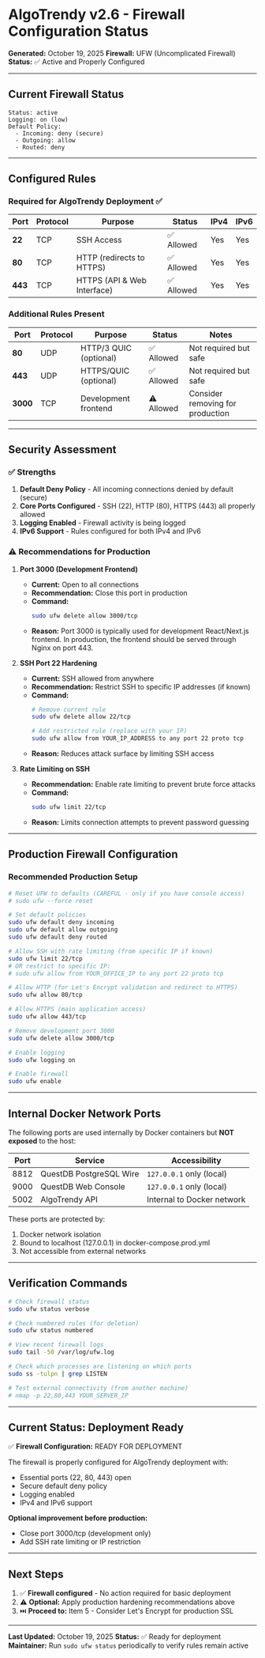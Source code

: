 # AlgoTrendy v2.6 - Firewall Configuration Status

**Generated:** October 19, 2025
**Firewall:** UFW (Uncomplicated Firewall)
**Status:** ✅ Active and Properly Configured

---

## Current Firewall Status

```
Status: active
Logging: on (low)
Default Policy:
  - Incoming: deny (secure)
  - Outgoing: allow
  - Routed: deny
```

---

## Configured Rules

### Required for AlgoTrendy Deployment ✅

| Port | Protocol | Purpose | Status | IPv4 | IPv6 |
|------|----------|---------|--------|------|------|
| **22** | TCP | SSH Access | ✅ Allowed | Yes | Yes |
| **80** | TCP | HTTP (redirects to HTTPS) | ✅ Allowed | Yes | Yes |
| **443** | TCP | HTTPS (API & Web Interface) | ✅ Allowed | Yes | Yes |

### Additional Rules Present

| Port | Protocol | Purpose | Status | Notes |
|------|----------|---------|--------|-------|
| **80** | UDP | HTTP/3 QUIC (optional) | ✅ Allowed | Not required but safe |
| **443** | UDP | HTTPS/QUIC (optional) | ✅ Allowed | Not required but safe |
| **3000** | TCP | Development frontend | ⚠️ Allowed | Consider removing for production |

---

## Security Assessment

### ✅ Strengths

1. **Default Deny Policy** - All incoming connections denied by default (secure)
2. **Core Ports Configured** - SSH (22), HTTP (80), HTTPS (443) all properly allowed
3. **Logging Enabled** - Firewall activity is being logged
4. **IPv6 Support** - Rules configured for both IPv4 and IPv6

### ⚠️ Recommendations for Production

1. **Port 3000 (Development Frontend)**
   - **Current:** Open to all connections
   - **Recommendation:** Close this port in production
   - **Command:**
     ```bash
     sudo ufw delete allow 3000/tcp
     ```
   - **Reason:** Port 3000 is typically used for development React/Next.js frontend. In production, the frontend should be served through Nginx on port 443.

2. **SSH Port 22 Hardening**
   - **Current:** SSH allowed from anywhere
   - **Recommendation:** Restrict SSH to specific IP addresses (if known)
   - **Command:**
     ```bash
     # Remove current rule
     sudo ufw delete allow 22/tcp

     # Add restricted rule (replace with your IP)
     sudo ufw allow from YOUR_IP_ADDRESS to any port 22 proto tcp
     ```
   - **Reason:** Reduces attack surface by limiting SSH access

3. **Rate Limiting on SSH**
   - **Recommendation:** Enable rate limiting to prevent brute force attacks
   - **Command:**
     ```bash
     sudo ufw limit 22/tcp
     ```
   - **Reason:** Limits connection attempts to prevent password guessing

---

## Production Firewall Configuration

### Recommended Production Setup

```bash
# Reset UFW to defaults (CAREFUL - only if you have console access)
# sudo ufw --force reset

# Set default policies
sudo ufw default deny incoming
sudo ufw default allow outgoing
sudo ufw default deny routed

# Allow SSH with rate limiting (from specific IP if known)
sudo ufw limit 22/tcp
# OR restrict to specific IP:
# sudo ufw allow from YOUR_OFFICE_IP to any port 22 proto tcp

# Allow HTTP (for Let's Encrypt validation and redirect to HTTPS)
sudo ufw allow 80/tcp

# Allow HTTPS (main application access)
sudo ufw allow 443/tcp

# Remove development port 3000
sudo ufw delete allow 3000/tcp

# Enable logging
sudo ufw logging on

# Enable firewall
sudo ufw enable
```

---

## Internal Docker Network Ports

The following ports are used internally by Docker containers but **NOT exposed** to the host:

| Port | Service | Accessibility |
|------|---------|---------------|
| 8812 | QuestDB PostgreSQL Wire | `127.0.0.1` only (local) |
| 9000 | QuestDB Web Console | `127.0.0.1` only (local) |
| 5002 | AlgoTrendy API | Internal to Docker network |

These ports are protected by:
1. Docker network isolation
2. Bound to localhost (127.0.0.1) in docker-compose.prod.yml
3. Not accessible from external networks

---

## Verification Commands

```bash
# Check firewall status
sudo ufw status verbose

# Check numbered rules (for deletion)
sudo ufw status numbered

# View recent firewall logs
sudo tail -50 /var/log/ufw.log

# Check which processes are listening on which ports
sudo ss -tulpn | grep LISTEN

# Test external connectivity (from another machine)
# nmap -p 22,80,443 YOUR_SERVER_IP
```

---

## Current Status: Deployment Ready

✅ **Firewall Configuration:** READY FOR DEPLOYMENT

The firewall is properly configured for AlgoTrendy deployment with:
- Essential ports (22, 80, 443) open
- Secure default deny policy
- Logging enabled
- IPv4 and IPv6 support

**Optional improvement before production:**
- Close port 3000/tcp (development only)
- Add SSH rate limiting or IP restriction

---

## Next Steps

1. ✅ **Firewall configured** - No action required for basic deployment
2. ⚠️ **Optional:** Apply production hardening recommendations above
3. ⏭️ **Proceed to:** Item 5 - Consider Let's Encrypt for production SSL

---

**Last Updated:** October 19, 2025
**Status:** ✅ Ready for deployment
**Maintainer:** Run `sudo ufw status` periodically to verify rules remain active
